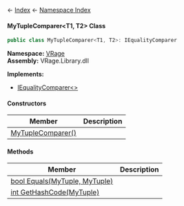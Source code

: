← [Index](Api-Index) ← [Namespace Index](Namespace-Index)

#### MyTupleComparer&lt;T1, T2&gt; Class

```csharp
public class MyTupleComparer<T1, T2>: IEqualityComparer
```

**Namespace:** [VRage](VRage)  
**Assembly:** VRage.Library.dll

**Implements:**  
* [IEqualityComparer<>](https://docs.microsoft.com/en-us/dotnet/api/System.Collections.Generic.IEqualityComparer-1?view=netframework-4.6)

#### Constructors

|Member|Description|
|---|---|
|[MyTupleComparer()](VRage.MyTupleComparer`2..ctor)||

#### Methods

|Member|Description|
|---|---|
|[bool Equals(MyTuple, MyTuple)](VRage.MyTupleComparer`2.Equals)||
|[int GetHashCode(MyTuple)](VRage.MyTupleComparer`2.GetHashCode)||

